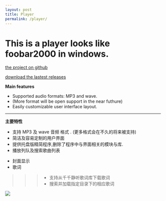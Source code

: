 ```yaml
---
layout: post 
title: Player
permalink: /player/
---
```


# This is a player looks like foobar2000 in windows.


[the project on github](https://github.com/liaogang/player)  

[download the lastest releases](https://github.com/liaogang/player/releases) 


>
**Main features**
>>  
- Supported audio formats: MP3 and  wave.
- (More format will be open support in the near futhure)
- Easily customizable user interface layout.   

---

>
**主要特性**
>>  
- 支持 MP3 及  wave 音频 格式 . (更多格式会在不久的将来被支持)
- 简洁及容易定制的用户界面
- 提供托盘版精简程序,删除了程序中与界面相关的模块与库. 
- 播放列队及搜索歌曲列表 
>>
- 封面显示  
- 歌词
>>> - 支持从千千静听歌词库下载歌词  
>>> - 搜索并加载指定目录下的相应歌词  


 
![](https://raw.githubusercontent.com/liaogang/player/master/img/player.bmp)

